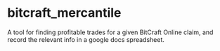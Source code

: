 # bitcraft_mercantile
A tool for finding profitable trades for a given BitCraft Online claim, and record the relevant info in a google docs spreadsheet.
